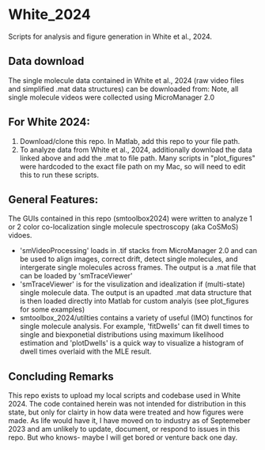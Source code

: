# White_2024
Scripts for analysis and figure generation in White et al., 2024. 

## Data download
The single molecule data contained in White et al., 2024 (raw video files and simplified .mat data structures) can be downloaded from:  Note, all single molecule videos were collected using MicroManager 2.0 

## For White 2024:
1. Download/clone this repo. In Matlab, add this repo to your file path.
2. To analyze data from White et al., 2024, additionally download the data linked above and add the .mat to file path. Many scripts in "plot_figures" were hardcoded to the exact file path on my Mac, so will need to edit this to run these scripts.

## General Features: 
The GUIs contained in this repo (smtoolbox2024) were written to analyze 1 or 2 color co-localization single molecule spectroscopy (aka CoSMoS) vidoes.
* 'smVideoProcessing' loads in .tif stacks from MicroManager 2.0 and can be used to align images, correct drift, detect single molecules, and intergerate single molecules across frames. The output is a .mat file that can be loaded by 'smTraceViewer'
* 'smTraceViewer' is for the visulization and idealization if (multi-state) single molecule data. The output is an upadted .mat data structure that is then loaded directly into Matlab for custom analyis (see plot_figures for some examples)
* smtoolbox_2024/utilties contains a variety of useful (IMO) functinos for single molecule analysis. For example, 'fitDwells' can fit dwell times to single and biexponetial distributions using maximum likelihood estimation and 'plotDwells' is a quick way to visualize a histogram of dwell times overlaid with the MLE result.  

## Concluding Remarks
This repo exists to upload my local scripts and codebase used in White 2024. The code contained herein was not intended for distribution in this state, but only for clairty in how data were treated and how figures were made. As life would have it, I have moved on to industry as of Septemeber 2023 and am unlikely to update, document, or respond to issues in this repo. But who knows- maybe I will get bored or venture back one day. 




